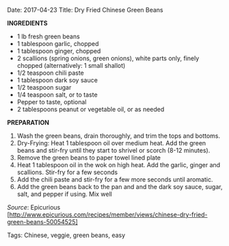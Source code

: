 Date: 2017-04-23
Title: Dry Fried Chinese Green Beans

__INGREDIENTS__

* 1 lb fresh green beans
* 1 tablespoon garlic, chopped
* 1 tablespoon ginger, chopped
* 2 scallions (spring onions, green onions), white parts only, finely chopped (alternatively: 1 small shallot)
* 1/2 teaspoon chili paste
* 1 tablespoon dark soy sauce
* 1/2 teaspoon sugar
* 1/4 teaspoon salt, or to taste
* Pepper to taste, optional
* 2 tablespoons peanut or vegetable oil, or as needed

__PREPARATION__

1. Wash the green beans, drain thoroughly, and trim the tops and bottoms. 
1. Dry-Frying: Heat 1 tablespoon oil over medium heat. Add the green beans and stir-fry until they start to shrivel or scorch (8-12 minutes). 
1. Remove the green beans to paper towel lined plate
1. Heat 1 tablespoon oil in the wok on high heat. Add the garlic, ginger and scallions. Stir-fry for a few seconds
1. Add the chili paste and stir-fry for a few more seconds until aromatic. 
1. Add the green beans back to the pan and and the dark soy sauce, sugar, salt, and pepper if using. Mix well

*Source*: Epicurious [http://www.epicurious.com/recipes/member/views/chinese-dry-fried-green-beans-50054525]

Tags: Chinese, veggie, green beans, easy